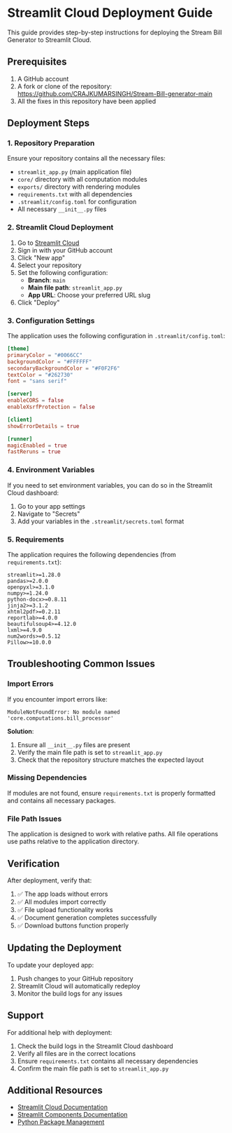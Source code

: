 # Streamlit Cloud Deployment Guide

This guide provides step-by-step instructions for deploying the Stream Bill Generator to Streamlit Cloud.

## Prerequisites

1. A GitHub account
2. A fork or clone of the repository: https://github.com/CRAJKUMARSINGH/Stream-Bill-generator-main
3. All the fixes in this repository have been applied

## Deployment Steps

### 1. Repository Preparation

Ensure your repository contains all the necessary files:
- `streamlit_app.py` (main application file)
- `core/` directory with all computation modules
- `exports/` directory with rendering modules
- `requirements.txt` with all dependencies
- `.streamlit/config.toml` for configuration
- All necessary `__init__.py` files

### 2. Streamlit Cloud Deployment

1. Go to [Streamlit Cloud](https://share.streamlit.io/)
2. Sign in with your GitHub account
3. Click "New app"
4. Select your repository
5. Set the following configuration:
   - **Branch**: `main`
   - **Main file path**: `streamlit_app.py`
   - **App URL**: Choose your preferred URL slug
6. Click "Deploy"

### 3. Configuration Settings

The application uses the following configuration in `.streamlit/config.toml`:

```toml
[theme]
primaryColor = "#0066CC"
backgroundColor = "#FFFFFF"
secondaryBackgroundColor = "#F0F2F6"
textColor = "#262730"
font = "sans serif"

[server]
enableCORS = false
enableXsrfProtection = false

[client]
showErrorDetails = true

[runner]
magicEnabled = true
fastReruns = true
```

### 4. Environment Variables

If you need to set environment variables, you can do so in the Streamlit Cloud dashboard:
1. Go to your app settings
2. Navigate to "Secrets"
3. Add your variables in the `.streamlit/secrets.toml` format

### 5. Requirements

The application requires the following dependencies (from `requirements.txt`):

```
streamlit>=1.28.0
pandas>=2.0.0
openpyxl>=3.1.0
numpy>=1.24.0
python-docx>=0.8.11
jinja2>=3.1.2
xhtml2pdf>=0.2.11
reportlab>=4.0.0
beautifulsoup4>=4.12.0
lxml>=4.9.0
num2words>=0.5.12
Pillow>=10.0.0
```

## Troubleshooting Common Issues

### Import Errors

If you encounter import errors like:
```
ModuleNotFoundError: No module named 'core.computations.bill_processor'
```

**Solution**: 
1. Ensure all `__init__.py` files are present
2. Verify the main file path is set to `streamlit_app.py`
3. Check that the repository structure matches the expected layout

### Missing Dependencies

If modules are not found, ensure `requirements.txt` is properly formatted and contains all necessary packages.

### File Path Issues

The application is designed to work with relative paths. All file operations use paths relative to the application directory.

## Verification

After deployment, verify that:

1. ✅ The app loads without errors
2. ✅ All modules import correctly
3. ✅ File upload functionality works
4. ✅ Document generation completes successfully
5. ✅ Download buttons function properly

## Updating the Deployment

To update your deployed app:

1. Push changes to your GitHub repository
2. Streamlit Cloud will automatically redeploy
3. Monitor the build logs for any issues

## Support

For additional help with deployment:

1. Check the build logs in the Streamlit Cloud dashboard
2. Verify all files are in the correct locations
3. Ensure `requirements.txt` contains all necessary dependencies
4. Confirm the main file path is set to `streamlit_app.py`

## Additional Resources

- [Streamlit Cloud Documentation](https://docs.streamlit.io/streamlit-cloud)
- [Streamlit Components Documentation](https://docs.streamlit.io/library/components)
- [Python Package Management](https://packaging.python.org/tutorials/managing-dependencies/)